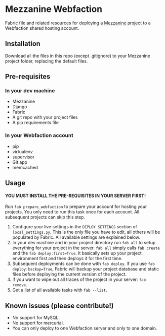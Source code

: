 # Mezzanine Webfaction

Fabric file and related resources for deploying a [Mezzanine](http://mezzanine.jupo.org/) project to a Webfaction shared hosting account.

## Installation

Download all the files in this repo (except .gitignore) to your Mezzanine project folder, replacing the default files.

## Pre-requisites

### In your dev machine
- Mezzanine
- Django
- Fabric
- A git repo with your project files
- A pip requirements file

### In your Webfaction account
- pip
- virtualenv
- supervisor
- Git app
- memcached

## Usage

#### YOU MUST INSTALL THE PRE-REQUISITES IN YOUR SERVER FIRST!
Run `fab prepare_webfaction` to prepare your account for hosting your projects. You only need to run this task once for each account. All subsequent projects can skip this step.

1. Configure your live settings in the `DEPLOY SETTINGS` section of `local_settings.py`. This is the only file you have to edit, all others will be populated by Fabric. All available settings are explained below.
1. In your dev machine and in your project directory run `fab all` to setup everything for your project in the server. `fab all` simply calls `fab create` and the `fab deploy:first=True`. It basically sets up your project environment first and then deploys it for the first time.
1. Subsequent deployments can be done with `fab deploy`. If you use `fab deploy:backup=True`, Fabric will backup your project database and static files before deploying the current version of the project.
1. If you want to wipe out all traces of the project in your server: `fab remove`.
1. Get a list of all available tasks with `fab --list`.

## Known issues (please contribute!)

- No support for MySQL.
- No support for mercurial.
- You can only deploy to one Webfaction server and only to one domain.
